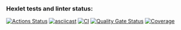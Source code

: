 ### Hexlet tests and linter status:
[![Actions Status](https://github.com/Saintly91/java-project-71/actions/workflows/hexlet-check.yml/badge.svg)](https://github.com/Saintly91/java-project-71/actions)
[![asciicast](https://asciinema.org/a/sMnEZ09rhYWx2RHfiS9wNfRWD.svg)](https://asciinema.org/a/sMnEZ09rhYWx2RHfiS9wNfRWD)
[![CI](https://github.com/Saintly91/java-project-71/actions/workflows/build.yml/badge.svg)](https://github.com/Saintly91/java-project-71/actions/workflows/build.yml)
[![Quality Gate Status](https://sonarcloud.io/api/project_badges/measure?project=Saintly91_java-project-71&metric=alert_status)](https://sonarcloud.io/summary/new_code?id=Saintly91_java-project-71)
[![Coverage](https://sonarcloud.io/api/project_badges/measure?project=Saintly91_java-project-71&metric=coverage)](https://sonarcloud.io/summary/new_code?id=Saintly91_java-project-71)
